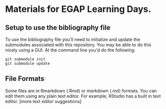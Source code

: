 # Materials for EGAP Learning Days.

## Setup to use the bibliography file

To use the bibliography file you'll need to initialize and update the submodules associated with this repository. You may be able to do this nicely using a GUI. At the command line you'd do the following:

```
git submodule init
git submodule update
```

## File Formats

Some files are in Rmarkdown (.Rmd) or markdown (.md) formats. You can edit them using any plain text editor. For example, RStudio has a built in text editor. [more text editor suggestions]

